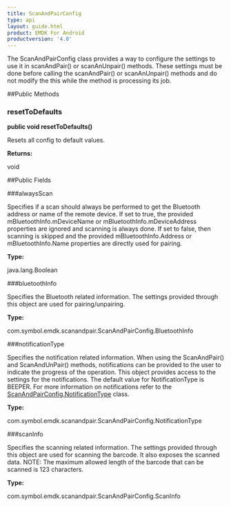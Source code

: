```yaml
---
title: ScanAndPairConfig
type: api
layout: guide.html
product: EMDK For Android
productversion: '4.0'
---
```



The ScanAndPairConfig class provides a way to configure the settings to use it in scanAndPair() or scanAnUnpair() methods.
 These settings must be done before calling the scanAndPair() or scanAnUnpair() methods and do not modify the this while the 
 method is processing its job.

##Public Methods

### resetToDefaults

**public void resetToDefaults()**

Resets all config to default values.

**Returns:**

void

##Public Fields

###alwaysScan

Specifies if a scan should always be performed to get the Bluetooth address
 or name of the remote device. If set to true, the provided mBluetoothInfo.mDeviceName or 
 mBluetoothInfo.mDeviceAddress properties are ignored and scanning is always done. If set to false,
 then scanning is skipped and the provided mBluetoothInfo.Address or mBluetoothInfo.Name properties 
 are directly used for pairing.

**Type:**

java.lang.Boolean

###bluetoothInfo

Specifies the Bluetooth related information. The settings provided through this object are used 
 for pairing/unpairing.

**Type:**

com.symbol.emdk.scanandpair.ScanAndPairConfig.BluetoothInfo

###notificationType

Specifies the notification related information. When using the ScanAndPair() and ScanAndUnPair() methods,
 notifications can be provided to the user to indicate the progress of the operation. This object provides 
 access to the settings for the notifications. The default value for NotificationType is BEEPER. 
 For more information on notifications refer to the [ ScanAndPairConfig.NotificationType](../ScanAndPairConfig-NotificationType) class.

**Type:**

com.symbol.emdk.scanandpair.ScanAndPairConfig.NotificationType

###scanInfo

Specifies the scanning related information. The settings provided through this object are used for scanning
 the barcode. It also exposes the scanned data. NOTE: The maximum allowed length of the barcode that can be 
 scanned is 123 characters.

**Type:**

com.symbol.emdk.scanandpair.ScanAndPairConfig.ScanInfo









